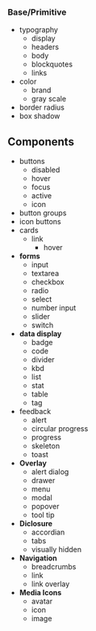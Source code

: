 

### Base/Primitive



- typography
  - display
  - headers
  - body
  - blockquotes
  - links
- color
  - brand
  - gray scale
- border radius
- box shadow

## Components

- buttons
  - disabled
  - hover
  - focus
  - active
  - icon
- button groups
- icon buttons
- cards
  - link
    - hover
- __forms__
  - input
  - textarea
  - checkbox
  - radio
  - select
  - number input
  - slider
  - switch
- __data display__
  - badge
  - code
  - divider
  - kbd
  - list
  - stat
  - table
  - tag
- feedback
  - alert
  - circular progress
  - progress
  - skeleton
  - toast
- __Overlay__
  - alert dialog
  - drawer
  - menu
  - modal
  - popover
  - tool tip
- __Diclosure__
  - accordian
  - tabs
  - visually hidden
- __Navigation__
  - breadcrumbs
  - link
  - link overlay
- __Media Icons__
  - avatar
  - icon  
  - image

